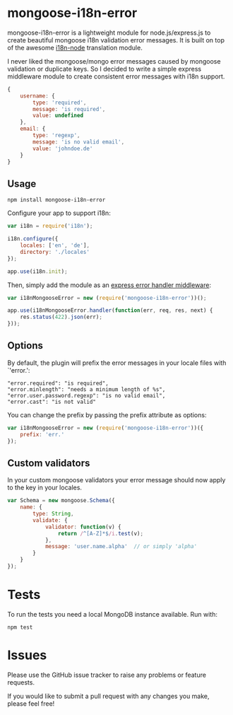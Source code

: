 # mongoose-i18n-error

mongoose-i18n-error is a lightweight module for node.js/express.js to create beautiful mongoose i18n validation error messages.
It is built on top of the awesome [i18n-node](https://github.com/mashpie/i18n-node) translation module.

I never liked the mongoose/mongo error messages caused by mongoose validation or duplicate keys. So I decided to write a simple express middleware module to create consistent error messages with i18n support.

```js
{
	username: {
		type: 'required',
		message: 'is required',
		value: undefined
	},
	email: {
		type: 'regexp',
		message: 'is no valid email',
		value: 'johndoe.de'
	}
}
```

## Usage

```
npm install mongoose-i18n-error
```

Configure your app to support i18n:

```js
var i18n = require('i18n');

i18n.configure({
	locales: ['en', 'de'],
	directory: './locales'
});

app.use(i18n.init);
```

Then, simply add the module as an [express error handler middleware](http://expressjs.com/en/guide/error-handling.html):

```js
var i18nMongooseError = new (require('mongoose-i18n-error'))();

app.use(i18nMongooseError.handler(function(err, req, res, next) {
	res.status(422).json(err);
}));
```

## Options

By default, the plugin will prefix the error messages in your locale files with `'error.':

```
"error.required": "is required",
"error.minlength": "needs a minimum length of %s",
"error.user.password.regexp": "is no valid email",
"error.cast": "is not valid"
```

You can change the prefix by passing the prefix attribute as options:

```js
var i18nMongooseError = new (require('mongoose-i18n-error'))({
	prefix: 'err.'
});
```

## Custom validators

In your custom mongoose validators your error message should now apply to the key in your locales.

```js
var Schema = new mongoose.Schema({
	name: {
		type: String,
		validate: {
			validator: function(v) {
				return /^[A-Z]*$/i.test(v);
			},
			message: 'user.name.alpha'	// or simply 'alpha'
		}
	}
});
```

# Tests

To run the tests you need a local MongoDB instance available. Run with:

```
npm test
```

# Issues

Please use the GitHub issue tracker to raise any problems or feature requests.

If you would like to submit a pull request with any changes you make, please feel free!
